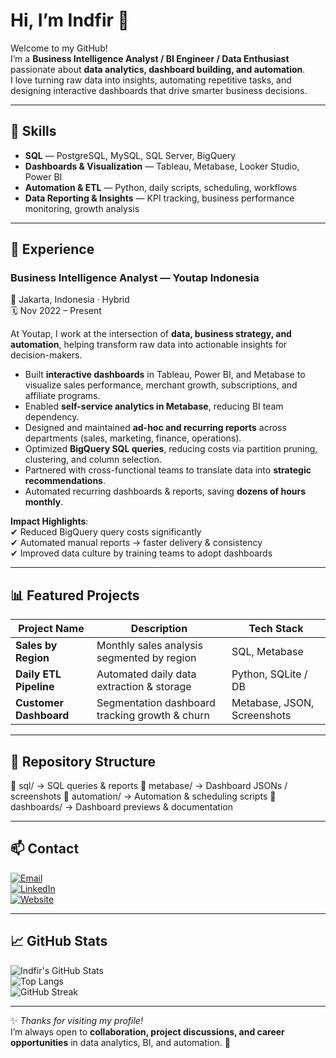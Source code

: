 # Hi, I’m Indfir 👋  

Welcome to my GitHub!  
I’m a **Business Intelligence Analyst / BI Engineer / Data Enthusiast** passionate about **data analytics, dashboard building, and automation**.  
I love turning raw data into insights, automating repetitive tasks, and designing interactive dashboards that drive smarter business decisions.  

---

## 🔧 Skills  

- **SQL** — PostgreSQL, MySQL, SQL Server, BigQuery  
- **Dashboards & Visualization** — Tableau, Metabase, Looker Studio, Power BI  
- **Automation & ETL** — Python, daily scripts, scheduling, workflows  
- **Data Reporting & Insights** — KPI tracking, business performance monitoring, growth analysis  

---

## 💼 Experience  

### Business Intelligence Analyst — Youtap Indonesia  
📍 Jakarta, Indonesia · Hybrid  
🗓️ Nov 2022 – Present  

At Youtap, I work at the intersection of **data, business strategy, and automation**, helping transform raw data into actionable insights for decision-makers.  

- Built **interactive dashboards** in Tableau, Power BI, and Metabase to visualize sales performance, merchant growth, subscriptions, and affiliate programs.  
- Enabled **self-service analytics in Metabase**, reducing BI team dependency.  
- Designed and maintained **ad-hoc and recurring reports** across departments (sales, marketing, finance, operations).  
- Optimized **BigQuery SQL queries**, reducing costs via partition pruning, clustering, and column selection.  
- Partnered with cross-functional teams to translate data into **strategic recommendations**.  
- Automated recurring dashboards & reports, saving **dozens of hours monthly**.  

**Impact Highlights**:  
✔ Reduced BigQuery query costs significantly  
✔ Automated manual reports → faster delivery & consistency  
✔ Improved data culture by training teams to adopt dashboards  

---

## 📊 Featured Projects  

| Project Name         | Description                                    | Tech Stack          |
|----------------------|------------------------------------------------|---------------------|
| **Sales by Region**  | Monthly sales analysis segmented by region      | SQL, Metabase       |
| **Daily ETL Pipeline** | Automated daily data extraction & storage      | Python, SQLite / DB |
| **Customer Dashboard** | Segmentation dashboard tracking growth & churn | Metabase, JSON, Screenshots |  

---

## 📂 Repository Structure  

📁 sql/ → SQL queries & reports
📁 metabase/ → Dashboard JSONs / screenshots
📁 automation/ → Automation & scheduling scripts
📁 dashboards/ → Dashboard previews & documentation


---

## 📫 Contact  

[![Email](https://img.shields.io/badge/Email-Contact-informational?style=flat&logo=gmail&logoColor=white&color=EA4335)](mailto:indra.rigel@gmail.com)  
[![LinkedIn](https://img.shields.io/badge/LinkedIn-Connect-blue?style=flat&logo=linkedin)](https://www.linkedin.com/in/indra-firdaus-a0952259/)  
[![Website](https://img.shields.io/badge/Website-Visit-green?style=flat&logo=google-chrome&logoColor=white)](https://indfir.com/)  

---

## 📈 GitHub Stats  

![Indfir's GitHub Stats](https://github-readme-stats.vercel.app/api?username=indfir&show_icons=true&theme=tokyonight)  
![Top Langs](https://github-readme-stats.vercel.app/api/top-langs/?username=indfir&layout=compact&theme=tokyonight)  
![GitHub Streak](https://streak-stats.demolab.com?user=indfir&theme=tokyonight)  

---

✨ *Thanks for visiting my profile!*  
I’m always open to **collaboration, project discussions, and career opportunities** in data analytics, BI, and automation. 🚀
